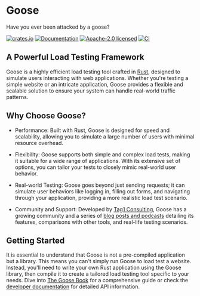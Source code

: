 # Goose

Have you ever been attacked by a goose?

[![crates.io](https://img.shields.io/crates/v/goose.svg)](https://crates.io/crates/goose)
[![Documentation](https://docs.rs/goose/badge.svg)](https://docs.rs/goose)
[![Apache-2.0 licensed](https://img.shields.io/crates/l/goose.svg)](./LICENSE)
[![CI](https://github.com/tag1consulting/goose/workflows/CI/badge.svg)](https://github.com/tag1consulting/goose/actions?query=workflow%3ACI)

## A Powerful Load Testing Framework

Goose is a highly efficient load testing tool crafted in [Rust](https://www.rust-lang.org/), designed to simulate users interacting with web applications. Whether you're testing a simple website or an intricate application, Goose provides a flexible and scalable solution to ensure your system can handle real-world traffic patterns.

## Why Choose Goose?

* Performance: Built with Rust, Goose is designed for speed and scalability, allowing you to simulate a large number of users with minimal resource overhead.

* Flexibility: Goose supports both simple and complex load tests, making it suitable for a wide range of applications. With its extensive set of options, you can tailor your tests to closely mimic real-world user behavior.

* Real-world Testing: Goose goes beyond just sending requests; it can simulate user behaviors like logging in, filling out forms, and navigating through your application, providing a more realistic load test scenario.

* Community and Support: Developed by [Tag1 Consulting](https://tag1.com/), Goose has a growing community and a series of [blog posts and podcasts](https://www.tag1.com/goose/) detailing its features, comparisons with other tools, and real-life testing scenarios.

## Getting Started

It is essential to understand that Goose is not a pre-compiled application but a library. This means you can't simply run Goose to load test a website. Instead, you'll need to write your own Rust application using the Goose library, then compile it to create a tailored load testing tool specific to your needs. Dive into [The Goose Book](https://book.goose.rs/) for a comprehensive guide or check the [developer documentation](https://docs.rs/goose/) for detailed API information.
